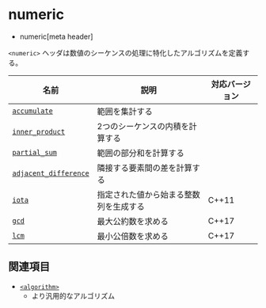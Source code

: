 # numeric
* numeric[meta header]

`<numeric>` ヘッダは数値のシーケンスの処理に特化したアルゴリズムを定義する。


| 名前 | 説明 | 対応バージョン |
|-----------------------------------------------|------------------------------------------------|-------|
| [`accumulate`](numeric/accumulate.md)       | 範囲を集計する | |
| [`inner_product`](numeric/inner_product.md) | 2つのシーケンスの内積を計算する | |
| [`partial_sum`](numeric/partial_sum.md)     | 範囲の部分和を計算する  | |
| [`adjacent_difference`](numeric/adjacent_difference.md) | 隣接する要素間の差を計算する | |
| [`iota`](numeric/iota.md)                   | 指定された値から始まる整数列を生成する | C++11 |
| [`gcd`](numeric/gcd.md)                     | 最大公約数を求める | C++17 |
| [`lcm`](numeric/lcm.md)                     | 最小公倍数を求める | C++17 |


## 関連項目
- [`<algorithm>`](/reference/algorithm.md)
    - より汎用的なアルゴリズム


